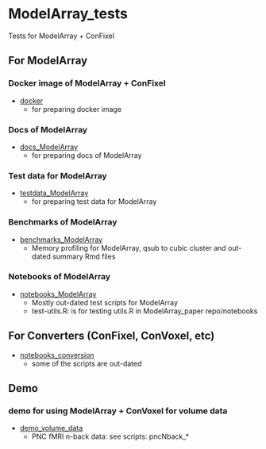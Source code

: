 # ModelArray_tests
Tests for ModelArray + ConFixel

## For ModelArray
### Docker image of ModelArray + ConFixel
* [docker](docker)
    * for preparing docker image

### Docs of ModelArray
* [docs_ModelArray](docs_ModelArray)
    * for preparing docs of ModelArray

### Test data for ModelArray
* [testdata_ModelArray](testdata_ModelArray)
    * for preparing test data for ModelArray

### Benchmarks of ModelArray
* [benchmarks_ModelArray](benchmarks_ModelArray)
    * Memory profiling for ModelArray, qsub to cubic cluster and out-dated summary Rmd files

### Notebooks of ModelArray
* [notebooks_ModelArray](notebooks_ModelArray)
    * Mostly out-dated test scripts for ModelArray
    * test-utils.R: is for testing utils.R in ModelArray_paper repo/notebooks

## For Converters (ConFixel, ConVoxel, etc)
* [notebooks_conversion](notebooks_conversion)
    * some of the scripts are out-dated

## Demo
### demo for using ModelArray + ConVoxel for volume data
* [demo_volume_data](demo_volume_data)
    * PNC fMRI n-back data: see scripts: pncNback_*






